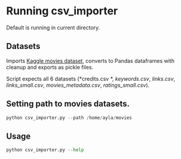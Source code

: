 # Running csv_importer

Default is running in current directory.

## Datasets

Imports [Kaggle movies dataset](https://www.kaggle.com/rounakbanik/the-movies-dataset),
converts to Pandas dataframes with cleanup and exports as pickle files.

Script expects all 6 datasets (*credits.csv *, *keywords.csv*, *links.csv*, *links_small.csv*, *movies_metadata.csv*, *ratings_small.csv*).


## Setting path to movies datasets.

```python
python csv_importer.py --path /home/ayla/movies
```

## Usage

```python
python csv_importer.py --help
```
